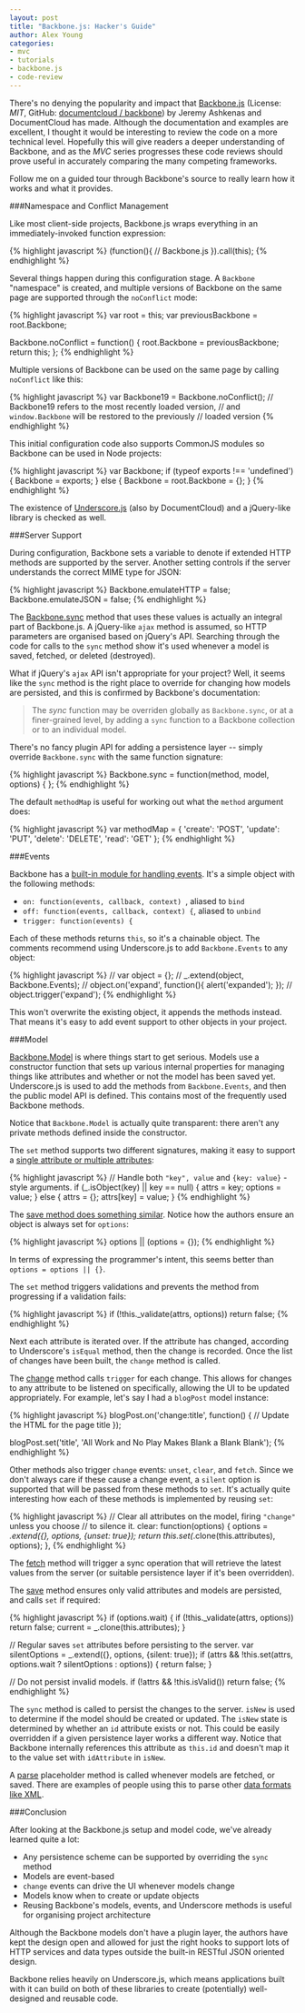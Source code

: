 ```yaml
---
layout: post
title: "Backbone.js: Hacker's Guide"
author: Alex Young
categories: 
- mvc
- tutorials
- backbone.js
- code-review
---
```


There's no denying the popularity and impact that [Backbone.js](http://backbonejs.org/) (License: _MIT_, GitHub: [documentcloud / backbone](https://github.com/documentcloud/backbone/)) by Jeremy Ashkenas and DocumentCloud has made.  Although the documentation and examples are excellent, I thought it would be interesting to review the code on a more technical level.  Hopefully this will give readers a deeper understanding of Backbone, and as the _MVC_ series progresses these code reviews should prove useful in accurately comparing the many competing frameworks.

Follow me on a guided tour through Backbone's source to really learn how it works and what it provides.

###Namespace and Conflict Management

Like most client-side projects, Backbone.js wraps everything in an immediately-invoked function expression:

{% highlight javascript %}
(function(){
  // Backbone.js
}).call(this);
{% endhighlight %}

Several things happen during this configuration stage.  A `Backbone` "namespace" is created, and multiple versions of Backbone on the same page are supported through the `noConflict` mode:

{% highlight javascript %}
var root = this;
var previousBackbone = root.Backbone;

Backbone.noConflict = function() {
  root.Backbone = previousBackbone;
  return this;
};
{% endhighlight %}

Multiple versions of Backbone can be used on the same page by calling `noConflict` like this:

{% highlight javascript %}
var Backbone19 = Backbone.noConflict();
// Backbone19 refers to the most recently loaded version,
// and `window.Backbone` will be restored to the previously
// loaded version
{% endhighlight %}

This initial configuration code also supports CommonJS modules so Backbone can be used in Node projects:

{% highlight javascript %}
var Backbone;
if (typeof exports !== 'undefined') {
  Backbone = exports;
} else {
  Backbone = root.Backbone = {};
}
{% endhighlight %}

The existence of [Underscore.js](http://underscorejs.org/) (also by DocumentCloud) and a jQuery-like library is checked as well.

###Server Support

During configuration, Backbone sets a variable to denote if extended HTTP methods are supported by the server.  Another setting controls if the server understands the correct MIME type for JSON:

{% highlight javascript %}
Backbone.emulateHTTP = false;
Backbone.emulateJSON = false;
{% endhighlight %}

The [Backbone.sync](https://github.com/documentcloud/backbone/blob/ddefd21167c27d98fd1eb05a44e330a2313055f6/backbone.js#L1331) method that uses these values is actually an integral part of Backbone.js.  A jQuery-like `ajax` method is assumed, so HTTP parameters are organised based on jQuery's API.  Searching through the code for calls to the `sync` method show it's used whenever a model is saved, fetched, or deleted (destroyed).

What if jQuery's `ajax` API isn't appropriate for your project?  Well, it seems like the `sync` method is the right place to override for changing how models are persisted, and this is confirmed by Backbone's documentation:

> The *sync* function may be overriden globally as `Backbone.sync`, or at a finer-grained level, by adding a `sync` function to a Backbone collection or to an individual model.

There's no fancy plugin API for adding a persistence layer -- simply override `Backbone.sync` with the same function signature:

{% highlight javascript %}
Backbone.sync = function(method, model, options) {
};
{% endhighlight %}

The default `methodMap` is useful for working out what the `method` argument does:

{% highlight javascript %}
var methodMap = {
  'create': 'POST',
  'update': 'PUT',
  'delete': 'DELETE',
  'read':   'GET'
};
{% endhighlight %}

###Events

Backbone has a [built-in module for handling events](https://github.com/documentcloud/backbone/blob/ddefd21167c27d98fd1eb05a44e330a2313055f6/backbone.js#L76-167).  It's a simple object with the following methods:

* `on: function(events, callback, context) `, aliased to `bind`
* `off: function(events, callback, context) {`, aliased to `unbind`
* `trigger: function(events) {`

Each of these methods returns `this`, so it's a chainable object.  The comments recommend using Underscore.js to add `Backbone.Events` to any object:

{% highlight javascript %}
//     var object = {};
//     _.extend(object, Backbone.Events);
//     object.on('expand', function(){ alert('expanded'); });
//     object.trigger('expand');
{% endhighlight %}

This won't overwrite the existing object, it appends the methods instead.  That means it's easy to add event support to other objects in your project.

###Model

[Backbone.Model](https://github.com/documentcloud/backbone/blob/ddefd21167c27d98fd1eb05a44e330a2313055f6/backbone.js#L178) is where things start to get serious.  Models use a constructor function that sets up various internal properties for managing things like attributes and whether or not the model has been saved yet.  Underscore.js is used to add the methods from `Backbone.Events`, and then the public model API is defined.  This contains most of the frequently used Backbone methods.

Notice that `Backbone.Model` is actually quite transparent: there aren't any private methods defined inside the constructor.

The `set` method supports two different signatures, making it easy to support a [single attribute or multiple attributes](https://github.com/documentcloud/backbone/blob/ddefd21167c27d98fd1eb05a44e330a2313055f6/backbone.js#L257-264):

{% highlight javascript %}
// Handle both `"key", value` and `{key: value}` -style arguments.
if (_.isObject(key) || key == null) {
  attrs = key;
  options = value;
} else {
  attrs = {};
  attrs[key] = value;
}
{% endhighlight %}

The [save method does something similar](https://github.com/documentcloud/backbone/blob/ddefd21167c27d98fd1eb05a44e330a2313055f6/backbone.js#L349-355).  Notice how the authors ensure an object is always set for `options`:

{% highlight javascript %}
options || (options = {});
{% endhighlight %}

In terms of expressing the programmer's intent, this seems better than `options = options || {}`.

The `set` method triggers validations and prevents the method from progressing if a validation fails:

{% highlight javascript %}
if (!this._validate(attrs, options)) return false;
{% endhighlight %}

Next each attribute is iterated over.  If the attribute has changed, according to Underscore's `isEqual` method, then the change is recorded.  Once the list of changes have been built, the `change` method is called.

The [change](https://github.com/documentcloud/backbone/blob/ddefd21167c27d98fd1eb05a44e330a2313055f6/backbone.js#L457) method calls `trigger` for each change.  This allows for changes to any attribute to be listened on specifically, allowing the UI to be updated appropriately.  For example, let's say I had a `blogPost` model instance:

{% highlight javascript %}
blogPost.on('change:title', function() {
  // Update the HTML for the page title
});

blogPost.set('title', 'All Work and No Play Makes Blank a Blank Blank');
{% endhighlight %}

Other methods also trigger `change` events: `unset`, `clear`, and `fetch`.  Since we don't always care if these cause a change event, a `silent` option is supported that will be passed from these methods to `set`.  It's actually quite interesting how each of these methods is implemented by reusing `set`:

{% highlight javascript %}
// Clear all attributes on the model, firing `"change"` unless you choose
// to silence it.
clear: function(options) {
  options = _.extend({}, options, {unset: true});
  return this.set(_.clone(this.attributes), options);
},
{% endhighlight %}

The [fetch](https://github.com/documentcloud/backbone/blob/ddefd21167c27d98fd1eb05a44e330a2313055f6/backbone.js#L329) method will trigger a sync operation that will retrieve the latest values from the server (or suitable persistence layer if it's been overridden).

The [save](https://github.com/documentcloud/backbone/blob/ddefd21167c27d98fd1eb05a44e330a2313055f6/backbone.js#L345) method ensures only valid attributes and models are persisted, and calls `set` if required:

{% highlight javascript %}
if (options.wait) {
  if (!this._validate(attrs, options)) return false;
  current = _.clone(this.attributes);
}

// Regular saves `set` attributes before persisting to the server.
var silentOptions = _.extend({}, options, {silent: true});
if (attrs && !this.set(attrs, options.wait ? silentOptions : options)) {
  return false;
}

// Do not persist invalid models.
if (!attrs && !this.isValid()) return false;
{% endhighlight %}

The `sync` method is called to persist the changes to the server.  `isNew` is used to determine if the model should be created or updated.  The `isNew` state is determined by whether an `id` attribute exists or not.  This could be easily overridden if a given persistence layer works a different way.  Notice that Backbone internally references this attribute as `this.id` and doesn't map it to the value set with `idAttribute` in `isNew`.

A [parse](https://github.com/documentcloud/backbone/blob/ddefd21167c27d98fd1eb05a44e330a2313055f6/backbone.js#L440) placeholder method is called whenever models are fetched, or saved.  There are examples of people using this to parse other [data formats like XML](http://newcome.wordpress.com/2011/02/20/consuming-xml-web-services-in-backbone-js-using-jath/).

###Conclusion

After looking at the Backbone.js setup and model code, we've already learned quite a lot:

* Any persistence scheme can be supported by overriding the `sync` method
* Models are event-based
* `change` events can drive the UI whenever models change
* Models know when to create or update objects
* Reusing Backbone's models, events, and Underscore methods is useful for organising project architecture

Although the Backbone models don't have a plugin layer, the authors have kept the design open and allowed for just the right hooks to support lots of HTTP services and data types outside the built-in RESTful JSON oriented design.

Backbone relies heavily on Underscore.js, which means applications built with it can build on both of these libraries to create (potentially) well-designed and reusable code.
